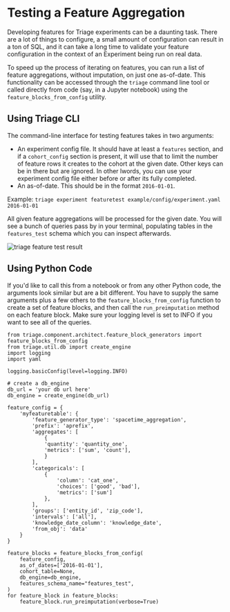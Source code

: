 # Testing a Feature Aggregation

Developing features for Triage experiments can be a daunting task. There are a lot of things to configure, a small amount of configuration can result in a ton of SQL, and it can take a long time to validate your feature configuration in the context of an Experiment being run on real data.

To speed up the process of iterating on features, you can run a list of feature aggregations, without imputation, on just one as-of-date. This functionality can be accessed through the `triage` command line tool or called directly from code (say, in a Jupyter notebook) using the `feature_blocks_from_config` utility.

## Using Triage CLI

The command-line interface for testing features takes in two arguments:

- An experiment config file. It should have at least a `features` section, and if a `cohort_config` section is present, it will use that to limit the number of feature rows it creates to the cohort at the given date. Other keys can be in there but are ignored. In other lwords, you can use your experiment config file either before or after its fully completed.
- An as-of-date. This should be in the format `2016-01-01`.

Example: `triage experiment featuretest example/config/experiment.yaml 2016-01-01`

All given feature aggregations will be processed for the given date. You will see a bunch of queries pass by in your terminal, populating tables in the `features_test` schema which you can inspect afterwards.

![triage feature test result](featuretest-result.png)

## Using Python Code
If you'd like to call this from a notebook or from any other Python code, the arguments look similar but are a bit different. You have to supply the same arguments plus a few others to the `feature_blocks_from_config` function to create a set of feature blocks, and then call the `run_preimputation` method on each feature block. Make sure your logging level is set to INFO if you want to see all of the queries.


```
from triage.component.architect.feature_block_generators import feature_blocks_from_config
from triage.util.db import create_engine
import logging
import yaml

logging.basicConfig(level=logging.INFO)

# create a db_engine 
db_url = 'your db url here'
db_engine = create_engine(db_url)

feature_config = {
    'myfeaturetable': {
        'feature_generator_type': 'spacetime_aggregation', 
	    'prefix': 'aprefix',
        'aggregates': [
            {
            'quantity': 'quantity_one',
            'metrics': ['sum', 'count'],
            }
        ],
        'categoricals': [
            {
                'column': 'cat_one',
                'choices': ['good', 'bad'],
                'metrics': ['sum']
            },
        ],
        'groups': ['entity_id', 'zip_code'],
        'intervals': ['all'],
        'knowledge_date_column': 'knowledge_date',
        'from_obj': 'data'
    }
}

feature_blocks = feature_blocks_from_config(
    feature_config,
    as_of_dates=['2016-01-01'],
    cohort_table=None,
    db_engine=db_engine,
    features_schema_name="features_test",
)
for feature_block in feature_blocks:
    feature_block.run_preimputation(verbose=True)
```
